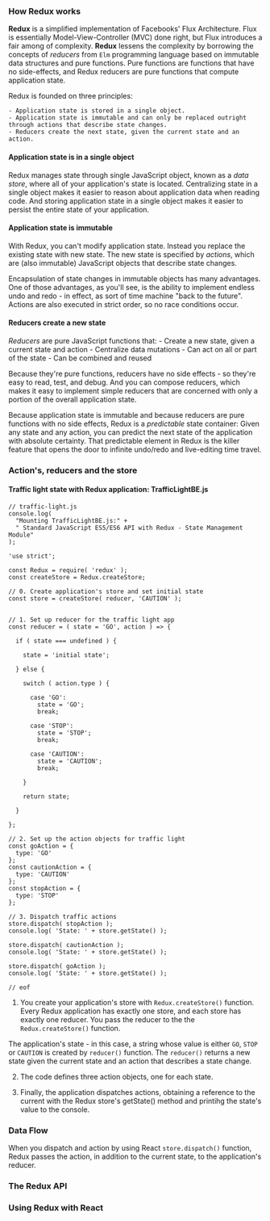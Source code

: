 ### How Redux works
  **Redux** is a simplified implementation of Facebooks' Flux Architecture.  Flux is essentially Model-View-Controller (MVC) done right, but Flux introduces a fair among of complexity. **Redux** lessens the complexity by borrowing the concepts of *reducers* from `Elm` programming language based on immutable data structures and pure functions. Pure functions are functions that have no side-effects, and Redux reducers are pure functions that compute application state.

  Redux is founded on three principles:

    - Application state is stored in a single object.
    - Application state is immutable and can only be replaced outright through actions that describe state changes.
    - Reducers create the next state, given the current state and an action.

#### Application state is in a single object
  Redux manages state through single JavaScript object, known as a *data store*, where all of your application's state is located.  Centralizing state in a single object makes it easier to reason about application data when reading code.  And storing application state in a single object makes it easier to persist the entire state of your application.

#### Application state is immutable
  With Redux, you can't modify application state. Instead you replace the existing state with new state. The new state is specified by *actions*, which are (also immutable) JavaScript objects that describe state changes.

  Encapsulation of state changes in immutable objects has many advantages. One of those advantages, as you'll see, is the ability to implement endless undo and redo - in effect, as sort of time machine "back to the future". Actions are also executed in strict order, so no race conditions occur.

#### Reducers create a new state
  *Reducers* are pure JavaScript functions that:
    - Create a new state, given a current state and action
    - Centralize data mutations
    - Can act on all or part of the state
    - Can be combined and reused

  Because they're pure functions, reducers have no side effects - so they're easy to read, test, and debug. And you can compose reducers, which makes it easy to implement simple reducers that are concerned with only a portion of the overall application state.

  Because application state is immutable and because reducers are pure functions with no side effects, Redux is a *predictable* state container: Given any state and any action, you can predict the next state of the application with absolute certainty. That predictable element in Redux is the killer feature that opens the door to infinite undo/redo and live-editing time travel.

### Action's, reducers and the store
#### Traffic light state with Redux application: **TrafficLightBE.js**
```
// traffic-light.js
console.log(
  "Mounting TrafficLightBE.js:" +
  " Standard JavaScript ES5/ES6 API with Redux - State Management Module"
);

'use strict';

const Redux = require( 'redux' );
const createStore = Redux.createStore;

// 0. Create application's store and set initial state
const store = createStore( reducer, 'CAUTION' );


// 1. Set up reducer for the traffic light app
const reducer = ( state = 'GO', action ) => {

  if ( state === undefined ) {

    state = 'initial state';

  } else {

    switch ( action.type ) {

      case 'GO':
        state = 'GO';
        break;

      case 'STOP':
        state = 'STOP';
        break;

      case 'CAUTION':
        state = 'CAUTION';
        break;

    }

    return state;

  }

};

// 2. Set up the action objects for traffic light
const goAction = {
  type: 'GO'
};
const cautionAction = {
  type: 'CAUTION'
};
const stopAction = {
  type: 'STOP'
};

// 3. Dispatch traffic actions
store.dispatch( stopAction );
console.log( 'State: ' + store.getState() );

store.dispatch( cautionAction );
console.log( 'State: ' + store.getState() );

store.dispatch( goAction );
console.log( 'State: ' + store.getState() );

// eof

```
1. You create your application's store with `Redux.createStore()` function. Every Redux application has exactly one store, and each store has exactly one reducer. You pass the reducer to the the `Redux.createStore()` function.

  The application's state - in this case, a string whose value is either `GO`, `STOP` or `CAUTION` is created by `reducer()` function. The `reducer()` returns a new state given the current state and an action that describes a state change.

2. The code defines three action objects, one for each state.

3. Finally, the application dispatches actions, obtaining a reference to the current with the Redux store's getState() method and printihg the state's value to the console.

### Data Flow
  When you dispatch and action by using React `store.dispatch()` function, Redux passes the action, in addition to the current state, to the application's reducer.
### The Redux API

### Using Redux with React
